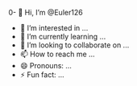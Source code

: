 0- 👋 Hi, I’m @Euler126
- 👀 I’m interested in ...
- 🌱 I’m currently learning ...
- 💞️ I’m looking to collaborate on ...
- 📫 How to reach me ...
- 😄 Pronouns: ...
- ⚡ Fun fact: ...

<!---
1
Euler126/Euler126 is a ✨ special ✨ repository because its `README.md` (this file) appears on your GitHub profile.
You can click the Preview link to take a look at your changes.
--->
